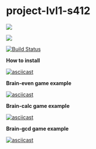 # project-lvl1-s412

<a href="https://codeclimate.com/github/kripton-it/project-lvl1-s412/maintainability"><img src="https://api.codeclimate.com/v1/badges/67c1cdcda050d6305964/maintainability" /></a>

<a href="https://codeclimate.com/github/kripton-it/project-lvl1-s412/test_coverage"><img src="https://api.codeclimate.com/v1/badges/67c1cdcda050d6305964/test_coverage" /></a>

[![Build Status](https://travis-ci.org/kripton-it/project-lvl1-s412.svg?branch=master)](https://travis-ci.org/kripton-it/project-lvl1-s412)

**How to install**

[![asciicast](https://asciinema.org/a/WKUvJWHHuf29V26zJXjaqF0gT.svg)](https://asciinema.org/a/WKUvJWHHuf29V26zJXjaqF0gT)

**Brain-even game example**

[![asciicast](https://asciinema.org/a/JH5OGt5rjkREJ5VeCo3iYTKO3.svg)](https://asciinema.org/a/JH5OGt5rjkREJ5VeCo3iYTKO3)

**Brain-calc game example**

[![asciicast](https://asciinema.org/a/xXNCZ0XfWS4o33scOOCdtoVRK.svg)](https://asciinema.org/a/xXNCZ0XfWS4o33scOOCdtoVRK)

**Brain-gcd game example**

[![asciicast](https://asciinema.org/a/4AAw3v3CgNGZuYLbn8G50Kt0R.svg)](https://asciinema.org/a/4AAw3v3CgNGZuYLbn8G50Kt0R)